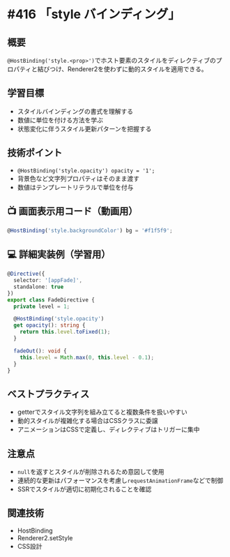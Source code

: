 # #416 「style バインディング」

## 概要
`@HostBinding('style.<prop>')`でホスト要素のスタイルをディレクティブのプロパティと結びつけ、Renderer2を使わずに動的スタイルを適用できる。

## 学習目標
- スタイルバインディングの書式を理解する
- 数値に単位を付ける方法を学ぶ
- 状態変化に伴うスタイル更新パターンを把握する

## 技術ポイント
- `@HostBinding('style.opacity') opacity = '1';`
- 背景色など文字列プロパティはそのまま渡す
- 数値はテンプレートリテラルで単位を付与

## 📺 画面表示用コード（動画用）
```typescript
@HostBinding('style.backgroundColor') bg = '#f1f5f9';
```

## 💻 詳細実装例（学習用）
```typescript
@Directive({
  selector: '[appFade]',
  standalone: true
})
export class FadeDirective {
  private level = 1;

  @HostBinding('style.opacity')
  get opacity(): string {
    return this.level.toFixed(1);
  }

  fadeOut(): void {
    this.level = Math.max(0, this.level - 0.1);
  }
}
```

## ベストプラクティス
- getterでスタイル文字列を組み立てると複数条件を扱いやすい
- 動的スタイルが複雑化する場合はCSSクラスに委譲
- アニメーションはCSSで定義し、ディレクティブはトリガーに集中

## 注意点
- `null`を返すとスタイルが削除されるため意図して使用
- 連続的な更新はパフォーマンスを考慮し`requestAnimationFrame`などで制御
- SSRでスタイルが適切に初期化されることを確認

## 関連技術
- HostBinding
- Renderer2.setStyle
- CSS設計
